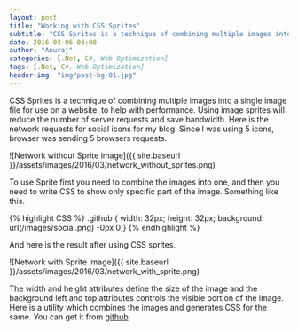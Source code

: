 ```yaml
---
layout: post
title: "Working with CSS Sprites"
subtitle: "CSS Sprites is a technique of combining multiple images into a single image file for use on a website, to help with performance."
date: 2016-03-06 00:00
author: "Anuraj"
categories: [.Net, C#, Web Optimization]
tags: [.Net, C#, Web Optimization]
header-img: "img/post-bg-01.jpg"
---
```

CSS Sprites is a technique of combining multiple images into a single image file for use on a website, to help with performance. Using image sprites will reduce the number of server requests and save bandwidth. Here is the network requests for social icons for my blog. Since I was using 5 icons, browser was sending 5 browsers requests.

![Network without Sprite image]({{ site.baseurl }}/assets/images/2016/03/network_without_sprites.png)

To use Sprite first you need to combine the images into one, and then you need to write CSS to show only specific part of the image. Something like this.

{% highlight CSS %}
.github { width: 32px; height: 32px; background: url(/images/social.png) -0px 0;}
{% endhighlight %}

And here is the result after using CSS sprites.

![Network with Sprite image]({{ site.baseurl }}/assets/images/2016/03/network_with_sprite.png)

The width and height attributes define the size of the image and the background left and top attributes controls the visible portion of the image. Here is a utility which combines the images and generates CSS for the same. You can get it from [github](https://github.com/anuraj/SpriteImages)
